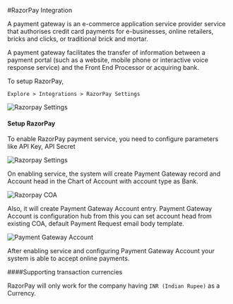 #RazorPay Integration

A payment gateway is an e-commerce application service provider service that authorises credit card payments for e-businesses, online retailers, bricks and clicks, or traditional brick and mortar.

A payment gateway facilitates the transfer of information between a payment portal (such as a website, mobile phone or interactive voice response service) and the Front End Processor or acquiring bank.

To setup RazorPay,

`Explore > Integrations > RazorPay Settings`

<img class="screenshot" alt="Razorpay Settings" src="/assets/erpnext_docs/assets/img/setup/integrations/razorpay-api.gif">

#### Setup  RazorPay 

To enable RazorPay payment service, you need to configure parameters like API Key, API Secret

<img class="screenshot" alt="Razorpay Settings" src="/assets/erpnext_docs/assets/img/setup/integrations/razorpay_settings.png">

On enabling service, the system will create Payment Gateway record and Account head in the Chart of Account with account type as Bank.

<img class="screenshot" alt="Razorpay COA" src="/assets/erpnext_docs/assets/img/setup/integrations/razorpay_coa.png">

Also, it will create Payment Gateway Account entry. Payment Gateway Account is configuration hub from this you can set account head from existing COA, default Payment Request email body template.

<img class="screenshot" alt="Payment Gateway Account" src="/assets/erpnext_docs/assets/img/setup/integrations/payment_gateway_account_razorpay.png">

After enabling service and configuring Payment Gateway Account your system is able to accept online payments.

####Supporting transaction currencies

RazorPay will only work for the company having `INR (Indian Rupee)` as a Currency.